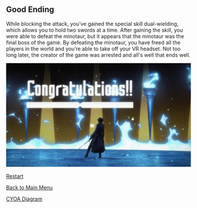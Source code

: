 ## Good Ending  

While blocking the attack, you’ve gained the special skill dual-wielding, which allows you to hold two swords at a time. After gaining the skill, you were able to defeat the minotaur, but it appears that the minotaur was the final boss of the game. By defeating the minotaur, you have freed all the players in the world and you’re able to take off your VR headset. Not too long later, the creator of the game was arrested and all's well that ends well.

![](../images/victory.png)       

[Restart](start.md)  

[Back to Main Menu](../README.md)

[CYOA Diagram](https://docs.google.com/drawings/d/10zg9kS2b_twrKrwHkrUDNyGKxz7eVm7TwXgIEUePHK8/edit?usp=sharing)